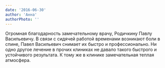 ```yaml
---
date: '2016-06-30'
author: 'Анна'
authorPhoto: ''
---
```

Огромная благодарность замечательному врачу, Родичкину Павлу Васильевичу. В связи с сидячей работой временами возникают боли в спине, Павел Васильевич снимает их быстро и профессионально. Ни одно другое лечение в прочих клиниках не давало такого быстрого и устойчивого результата. К тому же в клинике замечательная теплая атмосфера.